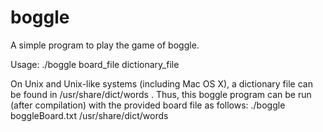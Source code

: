 # boggle
A simple program to play the game of boggle.

Usage: ./boggle board_file dictionary_file

On Unix and Unix-like systems (including Mac OS X), a dictionary file can be found in /usr/share/dict/words .  Thus, this boggle program can be run (after compilation) with the provided board file as follows:
./boggle boggleBoard.txt /usr/share/dict/words
